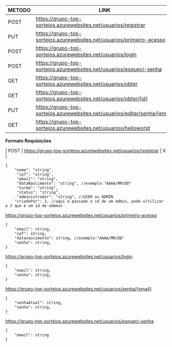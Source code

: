| METODO | LINK | PERMISSAO |
|-----|------|-----------|
| POST | https://grupo-top-sorteios.azurewebsites.net/usuarios/registrar | X |
| PUT | https://grupo-top-sorteios.azurewebsites.net/usuarios/primeiro-acesso | X |
| POST| https://grupo-top-sorteios.azurewebsites.net/usuarios/login | X |
| POST| https://grupo-top-sorteios.azurewebsites.net/usuarios/esqueci-senha | X |
| GET | https://grupo-top-sorteios.azurewebsites.net/usuarios/obter | ADMIN |
| GET | https://grupo-top-sorteios.azurewebsites.net/usuarios/obter/{id} | USER |
| PUT | https://grupo-top-sorteios.azurewebsites.net/usuarios/editar/senha/{email} | USER |
| GET | https://grupo-top-sorteios.azurewebsites.net/usuarios/helloworld | X |


<b>Formato Requisições</b>

| POST | https://grupo-top-sorteios.azurewebsites.net/usuarios/registrar | X |

```console
{
	"nome": "string",
   	 "cpf": "string",
   	 "email": "string",
   	 "dataNascimento": "string", //exemplo:"AAAA/MM/DD"
   	 "turma": "string",
   	 "status": "string",
   	 "administrador": "string", //USER ou ADMIN
	"criadoPor": 2, //aqui é passado o id de um admin, pode ultilizar o 2 que é um id de admmin
```

https://grupo-top-sorteios.azurewebsites.net/usuarios/primeiro-acesso

```console
{
	"email": string, 
	"cpf": string,  
	"datanascimento": string, //exemplo:"AAAA/MM/DD"
 	"senha": string,		
}
```

https://grupo-top-sorteios.azurewebsites.net/usuarios/login

```console
{
	"email": string, 
	"senha": string,  
}
```

https://grupo-top-sorteios.azurewebsites.net/usuarios/senha/{email}

```console
{
	"senhaAtual": string, 
	"senha": string,  
}
```

https://grupo-top-sorteios.azurewebsites.net/usuarios/esqueci-senha

```console
{
	"email": string 
}
```


